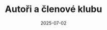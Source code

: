 ---
title: "Autoři a členové klubu"
date: 2025-07-02
slug: "members"
showPagination: false
showDate: false
showAuthor: false
showAuthorBottom: false
authors:
  - "ivo"
  - "roman"
  - "denis"
showAuthorsBadges : false
showHero: true
---